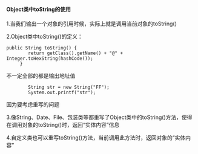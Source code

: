 #### Object类中toString的使用

1.当我们输出一个对象的引用时候，实际上就是调用当前对象的toString()

2.Object类中toString()的定义：

```
public String toString() {
        return getClass().getName() + "@" + Integer.toHexString(hashCode());
     }
```

不一定全部的都是输出地址值

```
        String str = new String("FF");
        System.out.printf("str");
```

因为要考虑重写的问题

3.像String、Date、File、包装类等都重写了Object类中的toString()方法，使得在调用对象的toString()时，返回“实体内容”信息

4.自定义类也可以重写toString()方法，当前调用此方法时，返回对象的“实体内容”